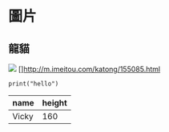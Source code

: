 # 圖片

## 龍貓

![](https://lh3.googleusercontent.com/proxy/6sSEGCwxq7950lz_3SdqddoTwKi2iw5IVgrfxRW0tn4bBGcHdY5KTaVKynkzp__M08vf9PrrtaEWv7EjmAEeOjg7Lgnizgy9crZs0RanQRNpY8A7ORY)
[]http://m.imeitou.com/katong/155085.html

~~~
print("hello")
~~~

name | height
-----|-----
Vicky | 160
